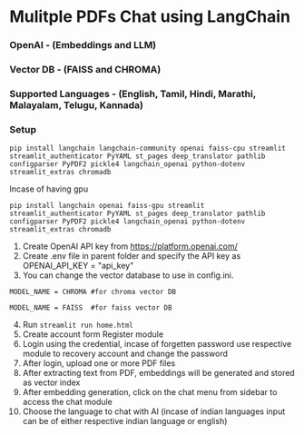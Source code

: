 # Mulitple PDFs Chat using LangChain 
### OpenAI - (Embeddings and LLM)
### Vector DB - (FAISS and CHROMA)
### Supported Languages - (English, Tamil, Hindi, Marathi, Malayalam, Telugu, Kannada)

### Setup
```
pip install langchain langchain-community openai faiss-cpu streamlit streamlit_authenticator PyYAML st_pages deep_translator pathlib configparser PyPDF2 pickle4 langchain_openai python-dotenv streamlit_extras chromadb
```
Incase of having gpu 

```
pip install langchain openai faiss-gpu streamlit streamlit_authenticator PyYAML st_pages deep_translator pathlib configparser PyPDF2 pickle4 langchain_openai python-dotenv streamlit_extras chromadb
```

1. Create OpenAI API key from https://platform.openai.com/
2. Create .env file in parent folder and specify the API key as OPENAI_API_KEY = 
"api_key"
3. You can change the vector database to use in config.ini. 

```MODEL_NAME = CHROMA #for chroma vector DB``` 

```MODEL_NAME = FAISS  #for faiss vector DB```

4. Run ```streamlit run home.html```
5. Create account form Register module
6. Login using the credential, incase of forgetten password use respective module to recovery account and change the password
7. After login, upload one or more PDF files 
8. After extracting text from PDF, embeddings will be generated and stored as vector index
9. After embedding generation, click on the chat menu from sidebar to access the chat module
10. Choose the language to chat with AI (incase of indian languages input can be of either respective indian language or english)
